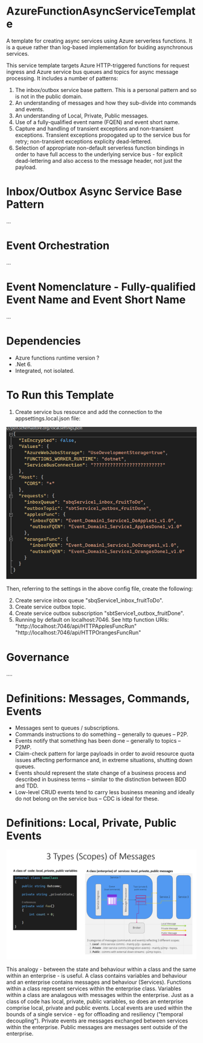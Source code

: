 # AzureFunctionAsyncServiceTemplate
A template for creating async services using Azure serverless functions. It is a queue rather than log-based implementation for buiding asynchronous services.

This service template targets Azure HTTP-triggered functions for request ingress and Azure service bus queues and topics for async message processing. It includes a number of patterns:
1. The inbox/outbox service base pattern. This is a personal pattern and so is not in the public domain.
2. An understanding of messages and how they sub-divide into commands and events.
3. An understanding of Local, Private, Public messages.
4. Use of a fully-qualified event name (FQEN) and event short name.
5. Capture and handling of transient exceptions and non-transient exceptions. Transient exceptions propogated up to the service bus for retry; non-transient exceptions explicity dead-lettered.
6. Selection of appropriate non-default serverless function bindings in order to have full access to the underlying service bus - for explicit dead-lettering and also access to the message header, not just the payload.

# Inbox/Outbox Async Service Base Pattern
...

# Event Orchestration
...

# Event Nomenclature - Fully-qualified Event Name and Event Short Name
...

# Dependencies
- Azure functions runtime version ?
- .Net 6.
- Integrated, not isolated.

# To Run this Template
1. Create service bus resource and add the connection to the appsettings.local.json file:

![alt text](https://github.com/EdLandon/DocMedia/blob/main/AzureFunctionAsyncServiceTemplate/appsettings.local.json.png)

Then, referring to the settings in the above config file, create the following:

2. Create service inbox queue "sbqService1_inbox_fruitToDo".
3. Create service outbox topic.
4. Create service outbox subscription "sbtService1_outbox_fruitDone".
5. Running by default on localhost:7046. See http function URIs: 
    "http://localhost:7046/api/HTTPApplesFuncRun"
    "http://localhost:7046/api/HTTPOrangesFuncRun"


# Governance
....

# Definitions: Messages, Commands, Events
- Messages sent to queues / subscriptions.
- Commands instructions to do something – generally to queues – P2P.
- Events notify that something has been done – generally to topics – P2MP.
- Claim-check pattern for large payloads in order to avoid resource quota issues affecting performance and, in extreme situations, shutting down queues.
- Events should represent the state change of a business process and described in business terms – similar to the distinction between BDD and TDD.
- Low-level CRUD events tend to carry less business meaning and ideally do not belong on the service bus – CDC is ideal for these.

# Definitions: Local, Private, Public Events
![alt text](https://github.com/EdLandon/DocMedia/blob/main/AzureFunctionAsyncServiceTemplate/LocalPrivatePublicMessages.png)

This analogy - between the state and behaviour within a class and the same within an enterprise - is useful. A class contains variables and behaviour and an enterprise contains messages and behaviour (Services). Functions within a class represent services within the enterprise class. Variables within a class are analagous with messages within the enterprise. Just as a class of code has local, private, public variables, so does an enterprise comprise local, private and public events. Local events are used within the bounds of a single service - eg for offloading and resiliency ("temporal decoupling"). Private events are messages exchanged between services within the enterprise. Public messages are messages sent outside of the enterprise.
